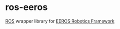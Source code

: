 # ros-eeros
[ROS](http://www.ros.org/) wrapper library for [EEROS Robotics Framework](https://github.com/eeros-project/eeros-framework) 

